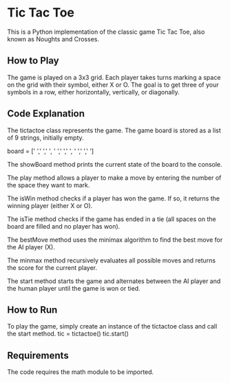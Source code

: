 # Tic Tac Toe
This is a Python implementation of the classic game Tic Tac Toe, also known as Noughts and Crosses.

## How to Play
The game is played on a 3x3 grid. Each player takes turns marking a space on the grid with their symbol, either X or O. The goal is to get three of your symbols in a row, either horizontally, vertically, or diagonally.

## Code Explanation
The tictactoe class represents the game. The game board is stored as a list of 9 strings, initially empty.

board = [' ',' ',' ',
         ' ',' ',' ',
         ' ',' ',' ']
         
The showBoard method prints the current state of the board to the console.

The play method allows a player to make a move by entering the number of the space they want to mark.

The isWin method checks if a player has won the game. If so, it returns the winning player (either X or O).

The isTie method checks if the game has ended in a tie (all spaces on the board are filled and no player has won).

The bestMove method uses the minimax algorithm to find the best move for the AI player (X).

The minmax method recursively evaluates all possible moves and returns the score for the current player.

The start method starts the game and alternates between the AI player and the human player until the game is won or tied.

## How to Run
To play the game, simply create an instance of the tictactoe class and call the start method.
tic = tictactoe()
tic.start()

## Requirements
The code requires the math module to be imported.
